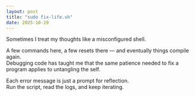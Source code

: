 ```yaml
---
layout: post
title: "sudo fix-life.sh"
date: 2025-10-29
---
```


Sometimes I treat my thoughts like a misconfigured shell.

A few commands here, a few resets there — and eventually things compile again.  
Debugging code has taught me that the same patience needed to fix a program applies to untangling the self.

Each error message is just a prompt for reflection.  
Run the script, read the logs, and keep iterating.
